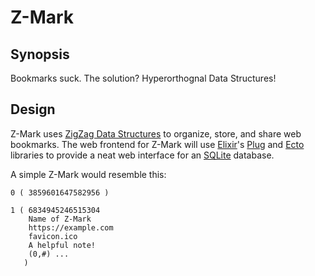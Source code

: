 Z-Mark
======

Synopsis
--------

Bookmarks suck. The solution? Hyperorthognal Data Structures!

Design
------

Z-Mark uses [ZigZag Data Structures](http://www.xanadu.com/zigzag/) to organize,
store, and share web bookmarks. The web frontend for Z-Mark will use
[Elixir](http://elixir-lang.org/)'s 
[Plug](http://hexdocs.pm/plug/extra-readme.html) and 
[Ecto](http://hexdocs.pm/ecto/Ecto.html) libraries to provide a neat web 
interface for an [SQLite](https://sqlite.org) database.

A simple Z-Mark would resemble this:

```
0 ( 3859601647582956 )

1 ( 6834945246515304
    Name of Z-Mark
    https://example.com
    favicon.ico
    A helpful note!
    (0,#) ...
   )
```
